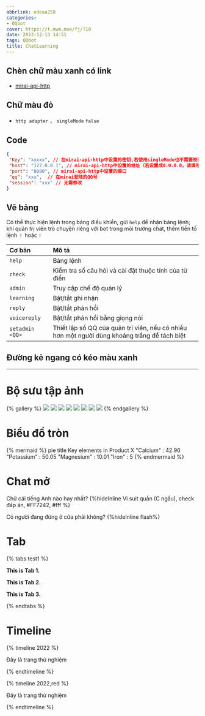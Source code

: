 ```yaml
---
abbrlink: edeaa258
categories:
- QQbot
cover: https://t.mwm.moe/fj/?10
date: 2023-12-13 14:51
tags: QQbot
title: ChatLearning
---
```


## Chèn chữ màu xanh có link 
- [mirai-api-http](https://github.com/project-mirai/mirai-api-http) 

## Chữ màu đỏ

- `http adapter` ， `singleMode`  `false` 

## Code

```json
{
 "Key": "xxxxx", // 在mirai-api-http中设置的密钥,若使用singleMode也不需要校验,设置为""即可
 "host": "127.0.0.1", // mirai-api-http中设置的地址（若设置成0.0.0.0，请填写127.0.0.1）
 "port": "8080", // mirai-api-http中设置的端口
 "qq": "xxx",  // 在mirai登陆的QQ号
 "session": "xxx" // 无需修改
}
```

## Vẽ bảng

Có thể thực hiện lệnh trong bảng điều khiển, gửi `help` để nhận bảng lệnh; khi quản trị viên trò chuyện riêng với bot trong môi trường chat, thêm tiền tố lệnh `！` hoặc `!`

| Cơ bản             | Mô tả                             |
| :--------------- | :------------------------------- |
| `help`           | Bảng lệnh                         |
| `check`          | Kiểm tra số câu hỏi và cài đặt thuộc tính của từ điển    |
| `admin`          | Truy cập chế độ quản lý           |
| `learning `      | Bật/tắt ghi nhận                 |
| `reply`          | Bật/tắt phản hồi                 |
| `voicereply`     | Bật/tắt phản hồi bằng giọng nói   |
| `setadmin  <QQ>` | Thiết lập số QQ của quản trị viên, nếu có nhiều hơn một người dùng khoảng trắng để tách biệt |


## Đường kẻ ngang có kéo màu xanh

-------------------

# Bộ sưu tập ảnh

{% gallery %}
![](https://i.loli.net/2019/12/25/Fze9jchtnyJXMHN.jpg)
![](https://i.loli.net/2019/12/25/ryLVePaqkYm4TEK.jpg)
![](https://i.loli.net/2019/12/25/gEy5Zc1Ai6VuO4N.jpg)
![](https://i.loli.net/2019/12/25/d6QHbytlSYO4FBG.jpg)
![](https://i.loli.net/2019/12/25/6nepIJ1xTgufatZ.jpg)
![](https://i.loli.net/2019/12/25/E7Jvr4eIPwUNmzq.jpg)
![](https://i.loli.net/2019/12/25/mh19anwBSWIkGlH.jpg)
![](https://i.loli.net/2019/12/25/2tu9JC8ewpBFagv.jpg)
{% endgallery %}

# Biểu đồ tròn
{% mermaid %}
pie
    title Key elements in Product X
    "Calcium" : 42.96
    "Potassium" : 50.05
    "Magnesium" : 10.01
    "Iron" :  5
{% endmermaid %}

# Chat mở

Chữ cái tiếng Anh nào hay nhất? {%hideInline Vì suit quần (C ngầu), check đáp án, #FF7242, #fff %}

Có người đang đứng ở cửa phải không? {%hideInline flash%}

# Tab

{% tabs test1 %}
<!-- tab -->
**This is Tab 1.**
<!-- endtab -->

<!-- tab -->
**This is Tab 2.**
<!-- endtab -->

<!-- tab -->
**This is Tab 3.**
<!-- endtab -->
{% endtabs %}

# Timeline

{% timeline 2022 %}
<!-- timeline 01-02 -->
Đây là trang thử nghiệm
<!-- endtimeline -->
{% endtimeline %}

{% timeline 2022,red %}
<!-- timeline 01-02 -->
Đây là trang thử nghiệm
<!-- endtimeline -->
{% endtimeline %}
